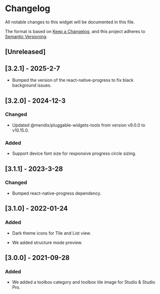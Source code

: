 # Changelog

All notable changes to this widget will be documented in this file.

The format is based on [Keep a Changelog](https://keepachangelog.com/en/1.0.0/), and this project adheres to [Semantic Versioning](https://semver.org/spec/v2.0.0.html).

## [Unreleased]

## [3.2.1] - 2025-2-7

-   Bumped the version of the react-native-progress to fix black background issues.

## [3.2.0] - 2024-12-3

### Changed

-   Updated @mendix/pluggable-widgets-tools from version v9.0.0 to v10.15.0.

### Added

-   Support device font size for responsive progress circle sizing.

## [3.1.1] - 2023-3-28

### Changed

-   Bumped react-native-progress dependency.

## [3.1.0] - 2022-01-24

### Added

-   Dark theme icons for Tile and List view.

-   We added structure mode preview.

## [3.0.0] - 2021-09-28

### Added

-   We added a toolbox category and toolbox tile image for Studio & Studio Pro.
